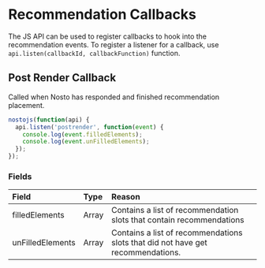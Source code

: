 # Recommendation Callbacks

The JS API can be used to register callbacks to hook into the recommendation events. To register a listener for a callback, use `api.listen(callbackId, callbackFunction)` function.

## Post Render Callback

Called when Nosto has responded and finished recommendation placement.

```javascript
nostojs(function(api) {
  api.listen('postrender', function(event) {
    console.log(event.filledElements);
    console.log(event.unFilledElements); 
  });
});
```

### Fields

| Field | Type | Reason |
| :--- | :--- | :--- |
| filledElements | Array | Contains a list of recommendation slots that contain recommendations |
| unFilledElements | Array | Contains a list of recommendations slots that did not have get recommendations. |

